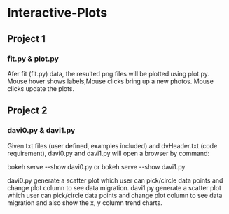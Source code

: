 # Interactive-Plots

## Project 1
### fit.py & plot.py
Afer fit (fit.py) data, the resulted png files will be plotted using plot.py. Mouse hover shows labels,Mouse clicks bring up a new photos. Mouse clicks update the plots.



## Project 2
### davi0.py & davi1.py
Given txt files (user defined, examples included) and dvHeader.txt (code requirement), davi0.py and davi1.py will open a browser by command:

bokeh serve --show davi0.py
or
bokeh serve --show davi1.py 

davi0.py generate a scatter plot which user can pick/circle data points and change plot column to see data migration. davi1.py generate a scatter plot which user can pick/circle data points and change plot column to see data migration and also show the x, y column trend charts.
